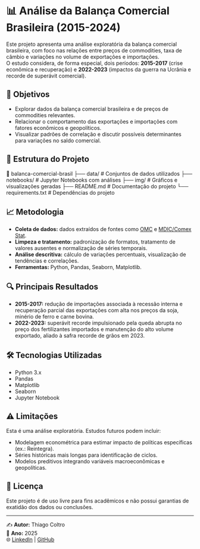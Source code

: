 # 📊 Análise da Balança Comercial Brasileira (2015-2024)

Este projeto apresenta uma análise exploratória da balança comercial brasileira, com foco nas relações entre preços de commodities, taxa de câmbio e variações no volume de exportações e importações.  
O estudo considera, de forma especial, dois períodos: **2015-2017** (crise econômica e recuperação) e **2022-2023** (impactos da guerra na Ucrânia e recorde de superávit comercial).

## 🎯 Objetivos
- Explorar dados da balança comercial brasileira e de preços de commodities relevantes.
- Relacionar o comportamento das exportações e importações com fatores econômicos e geopolíticos.
- Visualizar padrões de correlação e discutir possíveis determinantes para variações no saldo comercial.

## 📂 Estrutura do Projeto
📁 balanca-comercial-brasil
├── data/ # Conjuntos de dados utilizados
├── notebooks/ # Jupyter Notebooks com análises
├── img/ # Gráficos e visualizações geradas
├── README.md # Documentação do projeto
└── requirements.txt # Dependências do projeto


## 📈 Metodologia
- **Coleta de dados:** dados extraídos de fontes como [OMC](https://www.worldbank.org/en/research/commodity-markets) e [MDIC/Comex Stat](https://comexstat.mdic.gov.br/).
- **Limpeza e tratamento:** padronização de formatos, tratamento de valores ausentes e normalização de séries temporais.
- **Análise descritiva:** cálculo de variações percentuais, visualização de tendências e correlações.
- **Ferramentas:** Python, Pandas, Seaborn, Matplotlib.

## 🔍 Principais Resultados
- **2015-2017:** redução de importações associada à recessão interna e recuperação parcial das exportações com alta nos preços da soja, minério de ferro e carne bovina.
- **2022-2023:** superávit recorde impulsionado pela queda abrupta no preço dos fertilizantes importados e manutenção do alto volume exportado, aliado à safra recorde de grãos em 2023.

## 🛠 Tecnologias Utilizadas
- Python 3.x
- Pandas
- Matplotlib
- Seaborn
- Jupyter Notebook

## ⚠ Limitações
Esta é uma análise exploratória. Estudos futuros podem incluir:
- Modelagem econométrica para estimar impacto de políticas específicas (ex.: Reintegra).
- Séries históricas mais longas para identificação de ciclos.
- Modelos preditivos integrando variáveis macroeconômicas e geopolíticas.

## 📄 Licença
Este projeto é de uso livre para fins acadêmicos e não possui garantias de exatidão dos dados ou conclusões.

---
✍ **Autor:** Thiago Coltro  
📅 **Ano:** 2025  
🌐 [LinkedIn](https://www.linkedin.com/in/thiago-henrique-coltro/) | [GitHub](https://github.com/ThiagoHColtro)

